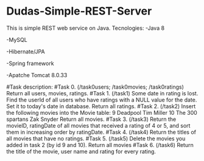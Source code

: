 # Dudas-Simple-REST-Server

This is simple REST web service on Java. 
Tecnologies:
  -Java 8
  
  -MySQL
  
  -Hibernate/JPA
  
  -Spring framework
  
  -Apatche Tomcat 8.0.33

#Task description:
#Task 0. (/task0users; /task0movies; /task0ratings)
  Return all users, movies, ratings.
#Task 1. (/task1)
  Some date in rating is lost. Find the userId of all users who have ratings with a NULL value for the date. Set it to today's date in database. 
  Return all ratings.
#Task 2. (/task2)
Insert the following movies into the Movie table: 9 Deadpool Tim Miller 
                                                  10 The 300 spartans Zak Snyder
Return all movies.
#Task 3. (/task3)
Return the movieID, ratingDate of all movies that received a rating of 4 or 5, and sort them in increasing order by ratingDate.
#Task 4. (/task4)
Return the titles of all movies that have no ratings. 
#Task 5. (/task5)
Delete the movies you added in task 2 (by id 9 and 10).
Return all movies
#Task 6. (/task6)
Return the title of the movie, user name and rating for every rating.

